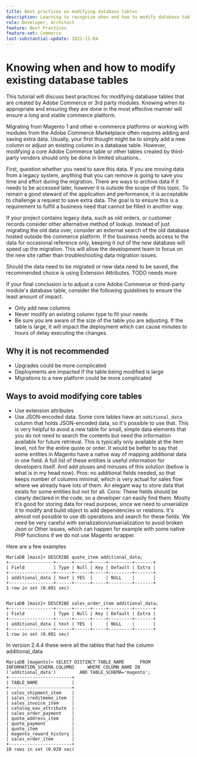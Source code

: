```yaml
---
title: Best practices on modifying database tables
description: Learning to recognize when and how to modify database tables, especially those that are not your own.
role: Developer, Architect
feature: Best Practices
feature-set: Commerce
last-substantial-update: 2022-11-04
---
```

# Knowing when and how to modify existing database tables 

This tutorial will discuss best practices for modifying database tables that are created by Adobe Commerce or 3rd party modules.  Knowing when its appropriate and ensuring they are done in the most effective manner will ensure a long and stable commerce platform.

Migrating from Magento 1 and other e-commerce platforms or working with modules from the Adobe Commerce Marketplace often requires adding and saving extra data. Usually, your first thought might be to simply add a new column or adjust an existing column in a database table.  However, modifying a core Adobe Commerce table or other tables created by third-party vendors should only be done in limited situations..

First, question whether you need to save this data.  If you are moving data from a legacy system, anything that you can remove is going to save you time and effort during the migration. There are ways to archive data if it needs to be accessed later, however it is outside the scope of this topic. To remain a good steward of the application and performance, it is acceptable to challenge a request to save extra data. The goal is to ensure this is a requirement to fulfill a business need that cannot be filled in another way.

If your project contains legacy data, such as old orders, or customer records consider other alternative method of lookup.  Instead of just migrating the old data over, consider an external search of the old database hosted outside the commerce platform. If the business needs access to the data for occasional reference only, keeping it out of the new database will speed up the migration. This will allow the development team to focus on the new site rather than troubleshooting data migration issues.

Should the data need to be migrated or new data need to be saved, the recommended choice is using Extension Attributes. 
TODO needs more 



If your final conclusion is to adjust a core Adobe Commerce or third-party module's database table, consider the following guidelines to ensure the least amount of impact.

* Only add new columns
* Never modify an existing column type to fit your needs
* Be sure you are aware of the size of the table you are adjusting. If the table is large, it will impact the deployment which can cause minutes to hours of delay executing the changes.


## Why it is not recommended

* Upgrades could be more complicated 
* Deployments are impacted if the table being modified is large
* Migrations to a new platform could be more complicated

## Ways to avoid modifying core tables

*   Use extension attributes
*   Use JSON-encoded data. Some core tables have an `additional_data` column that holds JSON-encoded data, so it's possible to use that. This is very helpful to avoid a new table for small, simple data elements that you do not need to search the contents but need the information available for future retrieval.  This is typically only available at the item level, not for the entire quote or order.
It would be better to say that some entities in Magento have a native way of mapping additional data in one field.  A full list of these entities is useful information for developers itself. And add pluses and minuses of this solution (bellow is what is in my head now).
Pros: no additional fields needed, so that keeps number of columns minimal, which is very actual for sales flow where we already have lots of them. An elegant way to store data that exists for some entities but not for all.
Cons: These fields should be clearly declared in the code, so a developer can easily find them. Mostly it's good for storing data for read purpose, since we need to unserialize it to modify and build object to add dependencies or relations. It's almost not possible to use db operations and search for these fields. We need be very careful with serialization/unserialization to avoid broken Json or Other issues, which can happen for example with some native PHP functions if we do not use Magento wrapper.

Here are a few examples 

```mysql
MariaDB [main]> DESCRIBE quote_item additional_data;
+-----------------+------+------+-----+---------+-------+
| Field           | Type | Null | Key | Default | Extra |
+-----------------+------+------+-----+---------+-------+
| additional_data | text | YES  |     | NULL    |       |
+-----------------+------+------+-----+---------+-------+
1 row in set (0.001 sec)


MariaDB [main]> DESCRIBE sales_order_item additional_data;
+-----------------+------+------+-----+---------+-------+
| Field           | Type | Null | Key | Default | Extra |
+-----------------+------+------+-----+---------+-------+
| additional_data | text | YES  |     | NULL    |       |
+-----------------+------+------+-----+---------+-------+
1 row in set (0.001 sec)

```

In version 2.4.4 these were all the tables that had the column additional_data

```mysql
MariaDB [magento]> SELECT DISTINCT TABLE_NAME      FROM INFORMATION_SCHEMA.COLUMNS     WHERE COLUMN_NAME IN ('additional_data')         AND TABLE_SCHEMA='magento';
+------------------------+
| TABLE_NAME             |
+------------------------+
| sales_shipment_item    |
| sales_creditmemo_item  |
| sales_invoice_item     |
| catalog_eav_attribute  |
| sales_order_payment    |
| quote_address_item     |
| quote_payment          |
| quote_item             |
| magento_reward_history |
| sales_order_item       |
+------------------------+
10 rows in set (0.020 sec)
```
